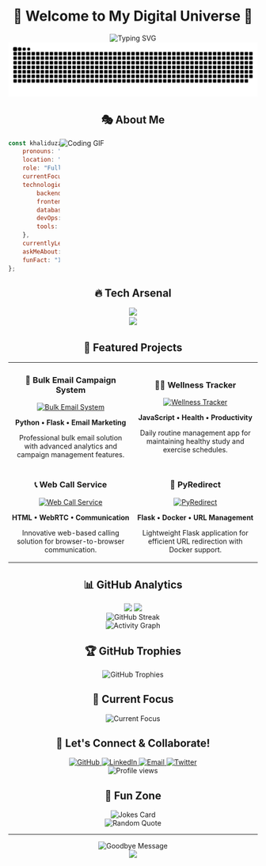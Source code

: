 # <div align="center">🚀 Welcome to My Digital Universe 🚀</div>

<div align="center">
  <img src="https://readme-typing-svg.herokuapp.com?font=Fira+Code&size=32&duration=2800&pause=2000&color=A9FEF7&center=true&vCenter=true&width=940&lines=Hi+there!+I'm+Khaliduzzaman+Tanoy+%F0%9F%91%8B;Full+Stack+Developer+%F0%9F%92%BB;Problem+Solver+%F0%9F%A7%A9;Code+Craftsman+%E2%9C%A8" alt="Typing SVG" />
</div>

<div align="center">
  <img src="https://github.com/Platane/snk/raw/output/github-contribution-grid-snake.svg" alt="Snake animation" />
</div>

## <div align="center">🎭 About Me</div>

<img align="right" alt="Coding GIF" width="400" src="https://media.giphy.com/media/qgQUggAC3Pfv687qPC/giphy.gif">

```javascript
const khaliduzzaman = {
    pronouns: "he" | "him",
    location: "Bangladesh 🇧🇩",
    role: "Full Stack Developer",
    currentFocus: "Building scalable web applications",
    technologies: {
        backend: ["Python", "Flask", "Node.js"],
        frontend: ["JavaScript", "HTML5", "CSS3", "React"],
        database: ["MongoDB", "PostgreSQL", "SQLite"],
        devOps: ["Docker", "AWS", "Heroku"],
        tools: ["Git", "VS Code", "Postman"]
    },
    currentlyLearning: ["Machine Learning", "Cloud Architecture"],
    askMeAbout: ["Web Development", "Python", "API Design"],
    funFact: "I debug with console.log() and I'm not ashamed! 😄"
};
```

## <div align="center">🔥 Tech Arsenal</div>

<div align="center">
  <img src="https://skillicons.dev/icons?i=python,js,html,css,react,nodejs,flask,docker,mongodb,postgresql,git,vscode,aws,heroku&perline=7" />
</div>

<div align="center">
  <img src="https://github-readme-tech-stack.vercel.app/api/cards?title=Tech+Stack&align=center&titleAlign=center&fontSize=20&lineCount=3&theme=github_dark&line1=python%2Cpython%2C3776ab%3Bjavascript%2Cjavascript%2Cf7df1e%3Bhtml5%2Chtml5%2Ce34f26%3B&line2=flask%2Cflask%2C000000%3Breact%2Creact%2C61dafb%3Bmongodb%2Cmongodb%2C47a248%3B&line3=docker%2Cdocker%2C2496ed%3Baws%2Caws%2Cff9900%3Bgit%2Cgit%2Cf05032%3B" />
</div>

## <div align="center">🌟 Featured Projects</div>

<div align="center">
  <table>
    <tr>
      <td width="50%">
        <h3 align="center">📧 Bulk Email Campaign System</h3>
        <div align="center">
          <a href="https://github.com/khaliduzzamantanoy/bulkmail" target="_blank">
            <img src="https://github-readme-stats.vercel.app/api/pin/?username=khaliduzzamantanoy&repo=bulkmail&theme=tokyonight&hide_border=true" alt="Bulk Email System" />
          </a>
          <p><strong>Python • Flask • Email Marketing</strong></p>
          <p>Professional bulk email solution with advanced analytics and campaign management features.</p>
        </div>
      </td>
      <td width="50%">
        <h3 align="center">🏃‍♂️ Wellness Tracker</h3>
        <div align="center">
          <a href="https://github.com/khaliduzzamantanoy/wellness-tracker" target="_blank">
            <img src="https://github-readme-stats.vercel.app/api/pin/?username=khaliduzzamantanoy&repo=wellness-tracker&theme=tokyonight&hide_border=true" alt="Wellness Tracker" />
          </a>
          <p><strong>JavaScript • Health • Productivity</strong></p>
          <p>Daily routine management app for maintaining healthy study and exercise schedules.</p>
        </div>
      </td>
    </tr>
    <tr>
      <td width="50%">
        <h3 align="center">📞 Web Call Service</h3>
        <div align="center">
          <a href="https://github.com/khaliduzzamantanoy/doingflowcall" target="_blank">
            <img src="https://github-readme-stats.vercel.app/api/pin/?username=khaliduzzamantanoy&repo=doingflowcall&theme=tokyonight&hide_border=true" alt="Web Call Service" />
          </a>
          <p><strong>HTML • WebRTC • Communication</strong></p>
          <p>Innovative web-based calling solution for browser-to-browser communication.</p>
        </div>
      </td>
      <td width="50%">
        <h3 align="center">🔀 PyRedirect</h3>
        <div align="center">
          <a href="https://github.com/khaliduzzamantanoy/Pyredirect" target="_blank">
            <img src="https://github-readme-stats.vercel.app/api/pin/?username=khaliduzzamantanoy&repo=Pyredirect&theme=tokyonight&hide_border=true" alt="PyRedirect" />
          </a>
          <p><strong>Flask • Docker • URL Management</strong></p>
          <p>Lightweight Flask application for efficient URL redirection with Docker support.</p>
        </div>
      </td>
    </tr>
  </table>
</div>

## <div align="center">📊 GitHub Analytics</div>

<div align="center">
  <img height="180em" src="https://github-readme-stats.vercel.app/api?username=khaliduzzamantanoy&show_icons=true&theme=tokyonight&include_all_commits=true&count_private=true&hide_border=true"/>
  <img height="180em" src="https://github-readme-stats.vercel.app/api/top-langs/?username=khaliduzzamantanoy&layout=compact&langs_count=8&theme=tokyonight&hide_border=true"/>
</div>

<div align="center">
  <img src="https://github-readme-streak-stats.herokuapp.com/?user=khaliduzzamantanoy&theme=tokyonight&hide_border=true" alt="GitHub Streak" />
</div>

<div align="center">
  <img src="https://github-readme-activity-graph.vercel.app/graph?username=khaliduzzamantanoy&theme=tokyo-night&hide_border=true" alt="Activity Graph" />
</div>

## <div align="center">🏆 GitHub Trophies</div>

<div align="center">
  <img src="https://github-profile-trophy.vercel.app/?username=khaliduzzamantanoy&theme=tokyonight&no-frame=true&no-bg=true&margin-w=4" alt="GitHub Trophies" />
</div>

## <div align="center">🎯 Current Focus</div>

<div align="center">
  <img src="https://readme-typing-svg.herokuapp.com?font=Fira+Code&size=18&duration=3000&pause=1000&color=58A6FF&center=true&vCenter=true&width=600&lines=🔥+Building+Scalable+Web+Applications;🚀+Exploring+Cloud+Architecture;🤖+Learning+Machine+Learning;🌐+Contributing+to+Open+Source;💡+Creating+Developer+Tools" alt="Current Focus" />
</div>

## <div align="center">🤝 Let's Connect & Collaborate!</div>

<div align="center">
  <a href="https://github.com/khaliduzzamantanoy" target="_blank">
    <img src="https://img.shields.io/badge/GitHub-100000?style=for-the-badge&logo=github&logoColor=white" alt="GitHub" />
  </a>
  <a href="https://linkedin.com/in/khaliduzzamantanoy" target="_blank">
    <img src="https://img.shields.io/badge/LinkedIn-0077B5?style=for-the-badge&logo=linkedin&logoColor=white" alt="LinkedIn" />
  </a>
  <a href="mailto:khaliduzzamantanoy@gmail.com" target="_blank">
    <img src="https://img.shields.io/badge/Gmail-D14836?style=for-the-badge&logo=gmail&logoColor=white" alt="Email" />
  </a>
  <a href="https://twitter.com/khaliduzzamantanoy" target="_blank">
    <img src="https://img.shields.io/badge/Twitter-1DA1F2?style=for-the-badge&logo=twitter&logoColor=white" alt="Twitter" />
  </a>
</div>

<div align="center">
  <img src="https://komarev.com/ghpvc/?username=khaliduzzamantanoy&style=for-the-badge&color=brightgreen" alt="Profile views" />
</div>

## <div align="center">💫 Fun Zone</div>

<div align="center">
  <img src="https://readme-jokes.vercel.app/api?theme=tokyonight&hideBorder" alt="Jokes Card" />
</div>

<div align="center">
  <img src="https://quotes-github-readme.vercel.app/api?type=horizontal&theme=tokyonight" alt="Random Quote" />
</div>

---

<div align="center">
  <img src="https://readme-typing-svg.herokuapp.com?font=Fira+Code&size=22&duration=3000&pause=1000&color=A9FEF7&center=true&vCenter=true&width=800&lines=Thanks+for+visiting+my+profile!+✨;Let's+build+something+amazing+together!+🚀;Happy+Coding!+💻" alt="Goodbye Message" />
</div>

<div align="center">
  <img src="https://capsule-render.vercel.app/api?type=waving&color=gradient&height=100&section=footer&animation=twinkling" />
</div>
